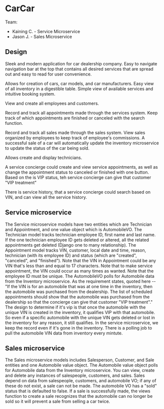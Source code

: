 # CarCar

Team:

* Kaining C. - Service Microservice
* Jason J. -  Sales Microservice

## Design

Sleek and modern application for car dealership company. Easy to navigate navigation bar at the top that contains all desired services that are spread out and easy to read for user convenience.

Allows for creation of cars, car models, and car manufacturers.
Easy view of all inventory in a digestible table.
Simple view of available services and intuitive booking system.

View and create all employees and customers.

Record and track all appointments made through the services system.
Keep track of which appointments are finished or canceled with the search function.

Record and track all sales made through the sales system.
View sales organized by employees to keep track of employee's commissions.
A successful sale of a car will automatically update the inventory microservice to update the status of the car being sold.

Allows create and display technicians.

A service concierge could create and view service appointments, as well as change the appointment status to canceled or finished with one button. Based on the is VIP status, teh service concierge can give that customer "VIP treatment"

There is service history, that a service concierge could search based on VIN, and can view all the service history.

## Service microservice

The Service microservice models have two entities which are Technician and Appointment, and one value object which is AutomobileVO.
The Technician model tracks technician employee ID, first name and last name. If the one technician employee ID gets deleted or altered, all the related appointments get deleted (Django one to many relationship).
The Appointment model tracks VIN, customer, local date and time, reason, technician (with its employee ID) and status (which are "created", "canceled", and "finished").
Note that the VIN in Appointment could be any VIN that's less than and equal to 17 characters. Note that to make service appointment, the VIN could occur as many times as wanted. Note that the employee ID must be unique.
The AutomobileVO polls for Automobile data from the Inventory microservice.
As the requirement states, quoted here -- "If the VIN is for an automobile that was at one time in the inventory, then the automobile was purchased from the dealership. The list of scheduled appointments should show that the automobile was purchased from the dealership so that the concierge can give that customer "VIP treatment"." The design to determine if it's vip is that once the automobile with the unique VIN is created in the inventory, it qualifies VIP with that automobile. So even if a specific automobile with the unique VIN gets deleted or lost in the inventory for any reason, it still qualifies. In the service microservice, we keep the record even if it's gone in the inventory. There is a polling job to pull the automobile VIN data from inventory every mintute.

## Sales microservice

The Sales microservice models includes Salesperson, Customer, and Sale entities and one Automobile value object.
The Automobile value object polls for Automobile data from the Inventory microservice.
You can view, create and delete any instances of salespeople, customers, and sales.
Sales depend on data from salespeople, customers, and automobile VO; if any of these do not exist, a sale can not be made.
The automobile VO has a "sold" status that is defaulted to false.
If a sale is successfully made, the views function to create a sale recognizes that the automobile can no longer be sold so it will prevent a sale from selling a car twice.
